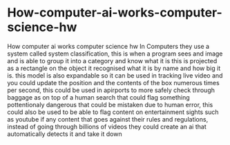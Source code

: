 # How-computer-ai-works-computer-science-hw
How computer ai works computer science hw
In Computers they use a system called system classification, this is when a program sees and image and is able to group it into a category and know what it is this is projected as a rectangle on the object it recognised what it is by name and how big it is. this model is also expandable so it can be used in tracking live video and you could update the position and the contents of the box numerous times per second, this could be used in apirports to more safely check through baggage as on top of a human search that could flag something pottentionaly dangerous that could be mistaken due to human error, this could also be used to be able to flag content on entertainment sights such as youtube if any content that goes against their rules and regulations, instead of going through billions of videos they could create an ai that automatically detects it and take it down
